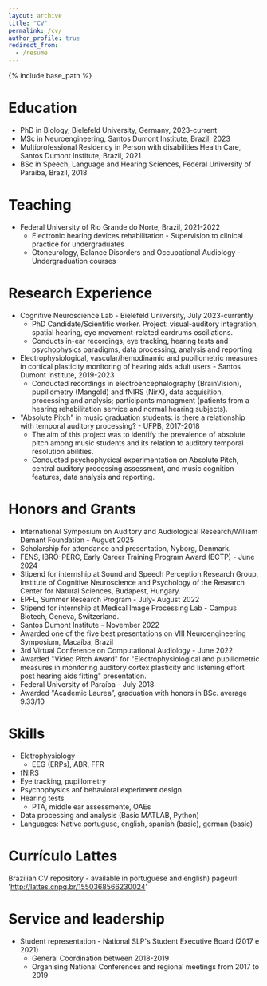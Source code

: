 ```yaml
---
layout: archive
title: "CV"
permalink: /cv/
author_profile: true
redirect_from:
  - /resume
---
```


{% include base_path %}

Education
======
* PhD in Biology, Bielefeld University, Germany, 2023-current
* MSc in Neuroengineering, Santos Dumont Institute, Brazil, 2023
* Multiprofessional Residency in Person with disabilities Health Care, Santos Dumont Institute, Brazil, 2021
* BSc in Speech, Language and Hearing Sciences, Federal University of Paraíba, Brazil, 2018

Teaching
======
* Federal University of Rio Grande do Norte, Brazil, 2021-2022
  * Electronic hearing devices rehabilitation - Supervision to clinical practice for undergraduates
  * Otoneurology, Balance Disorders and Occupational Audiology - Undergraduation courses

Research Experience
=====
* Cognitive Neuroscience Lab - Bielefeld University, July 2023-currently
  * PhD Candidate/Scientific worker. Project: visual-auditory integration, spatial hearing, eye movement-related eardrums oscillations.
  * Conducts in-ear recordings, eye tracking, hearing tests and psychophysics paradigms, data processing, analysis and reporting.
* Electrophysiological, vascular/hemodinamic and pupillometric measures in cortical plasticity monitoring of hearing aids adult users - Santos Dumont Institute, 2019-2023
  * Conducted recordings in electroencephalography (BrainVision), pupillometry (Mangold) and fNIRS (NirX), data acquisition, processing and analysis; participants managment (patients from a hearing rehabilitation service and normal hearing subjects).
* "Absolute Pitch" in music graduation students: is there a relationship with temporal auditory processing? - UFPB, 2017-2018
  * The aim of this project was to identify the prevalence of absolute pitch among music students and its relation to auditory temporal resolution abilities.
  * Conducted psychophysical experimentation on Absolute Pitch, central auditory processing assessment, and music cognition features, data analysis and reporting.

Honors and Grants
=====
*  International Symposium on Auditory and Audiological Research/William Demant Foundation - August 2025
  *  Scholarship for attendance and presentation, Nyborg, Denmark.
*  FENS, IBRO-PERC, Early Career Training Program Award (ECTP) - June 2024 
  * Stipend for internship at Sound and Speech Perception Research Group, Institute of Cognitive Neuroscience and Psychology of the Research Center for Natural Sciences, Budapest, Hungary.
*  EPFL, Summer Research Program - July- August 2022
  * Stipend for internship at Medical Image Processing Lab - Campus Biotech, Geneva, Switzerland. 
*  Santos Dumont Institute - November 2022 
  * Awarded one of the five best presentations on VIII Neuroengineering Symposium, Macaíba, Brazil 
*  3rd Virtual Conference on Computational Audiology - June 2022
  * Awarded "Video Pitch Award" for "Electrophysiological and pupillometric measures in monitoring auditory cortex plasticity and listening effort post hearing aids fitting" presentation. 
*  Federal University of Paraíba -  July 2018 
  * Awarded "Academic Laurea”, graduation with honors in BSc. average 9.33/10

Skills
======
* Eletrophysiology
  * EEG (ERPs), ABR, FFR
* fNIRS
* Eye tracking, pupillometry
* Psychophysics anf behavioral experiment design
* Hearing tests 
  * PTA, middle ear assessmente, OAEs
* Data processing and analysis (Basic MATLAB, Python)
*  Languages: Native portuguse, english, spanish (basic), german (basic)

Currículo Lattes
=====
Brazilian CV repository - available in portuguese and english)
pageurl: 'http://lattes.cnpq.br/1550368566230024'
 
Service and leadership
======
* Student representation - National SLP's Student Executive Board (2017 e 2021)
  * General Coordination between 2018-2019
  * Organising National Conferences and regional meetings from 2017 to 2019
